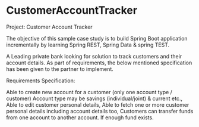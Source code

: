 # CustomerAccountTracker

Project: Customer Account Tracker

 

The objective of this sample case study is to build Spring Boot application incrementally by learning Spring REST, Spring Data & spring TEST.

A Leading private bank looking for solution to track customers and their account details. As part of requirements, the below mentioned specification has been given to the partner to implement.

Requirements Specification:

Able to create new account for a customer (only one account type / customer)
Account type may be savings (individual/joint) & current etc.,
Able to edit customer personal details,
Able to fetch one or more customer personal details including account details too,
Customers can transfer funds from one account to another account. If enough fund exists.
